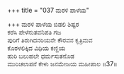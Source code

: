 +++
title = "037 ಮರಳಿ ಪಾಳೆಯ"

+++
ಮರಳಿ ಪಾಳೆಯ ಬಿಡಲಿ ಶಿಷ್ಟರ   
ಕರೆಸಿ ಪೇಳೆನುತವನಿಪತಿ ಗಜ  
ಪುರಿಗೆ ತಿರುಗಿದನರಿಯನೇ ಕೌರವನ ಕೃತ್ರಿಮವ  
ಕೊರಳಲಿಕ್ಕಿದ ವಿಧಿಯ ಕಣ್ಣಿಯ   
ಹುರಿ ಬಲುಹಲೇ ಧರ್ಮಸುತನೊಡ  
ಮುರಿಚಲಾಪನೆ ಕೇಳು ಜನಮೇಜಯ ಮಹೀಪಾಲ     ॥37॥